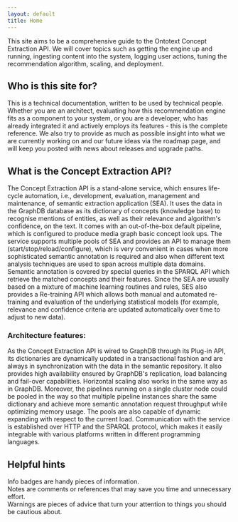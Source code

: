 ```yaml
---
layout: default
title: Home
---
```


This site aims to be a comprehensive guide to the Ontotext Concept Extraction API. We will cover topics such as getting the engine up and running, ingesting content into the system, logging user actions, tuning the recommendation algorithm, scaling, and deployment.

## Who is this site for?

This is a technical documentation, written to be used by technical people. Whether you are an architect, evaluating how this recommendation engine fits as a component to your system, or you are a developer, who has already integrated it and actively employs its features - this is the complete reference. We also try to provide as much as possible insight into what we are currently working on and our future ideas via the roadmap page, and will keep you posted with news about releases and upgrade paths.

## What is the Concept Extraction API?

The Concept Extraction API is a stand-alone service, which ensures life-cycle automation, i.e., development, evaluation, management and maintenance, of semantic extraction application (SEA). It uses the data in the GraphDB database as its dictionary of concepts (knowledge base) to recognise mentions of entities, as well as their relevance and algorithm's confidence, on the text. It comes with an out-of-the-box default pipeline, which is configured to produce media graph basic concept look ups. The service supports multiple pools of SEA and provides an API to manage them (start/stop/reload/configure), which is very convenient in cases when more sophisticated semantic annotation is required and also when different text analysis techniques are used to span across multiple data domains. Semantic annotation is covered by special queries in the SPARQL API which retrieve the matched concepts and their features. Since the SEA are usually based on a mixture of machine learning routines and rules, SES also provides a Re-training API which allows both manual and automated re-training and evaluation of the underlying statistical models (for example, relevance and confidence criteria are updated automatically over time to adjust to new data).

### Architecture features:

As the Concept Extraction API is wired to GraphDB through its Plug-in API, its dictionaries are dynamically updated in a transactional fashion and are always in synchronization with the data in the semantic repository. It also provides high availability ensured by GraphDB's replication, load balancing and fail-over capabilities. Horizontal scaling also works in the same way as in GraphDB. Moreover, the pipelines running on a single cluster node could be pooled in the way so that multiple pipeline instances share the same dictionary and achieve more semantic annotation request throughput while optimizing memory usage. The pools are also capable of dynamic expanding with respect to the current load. Communication with the service is established over HTTP and the SPARQL protocol, which makes it easily integrable with various platforms written in different programming languages.

## Helpful hints

<div class="info-badge">
Info badges are handy pieces of information.
</div>

<div class="note-badge">
Notes are comments or references that may save you time and unnecessary effort.
</div>

<div class="warning-badge">
Warnings are pieces of advice that turn your attention to things you should be cautious about.
</div>
